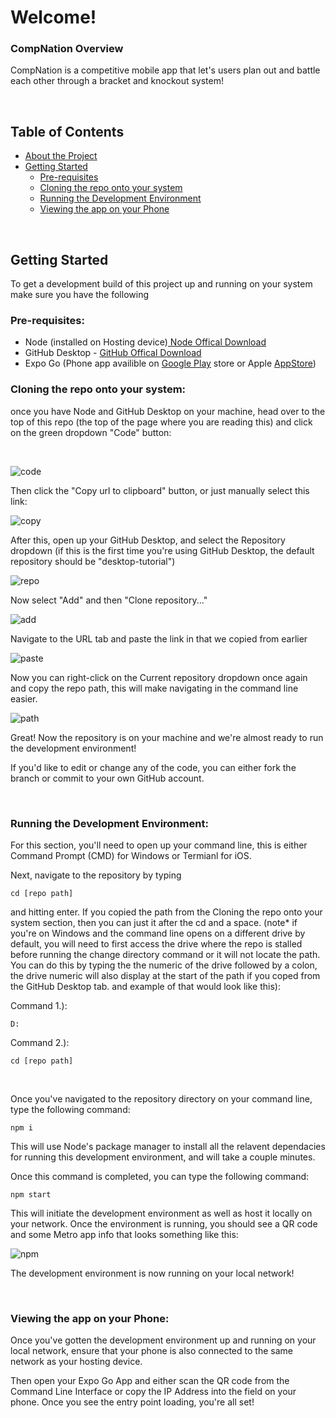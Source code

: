 <h1>Welcome!</h1>

### CompNation Overview
<p>CompNation is a competitive mobile app that let's users plan out and battle each other through a bracket and knockout system!</p>
</br>

## Table of Contents

- [About the Project](#-compnation-overview)
- [Getting Started](#getting-started)
  - [Pre-requisites](#getting-started)
  - [Cloning the repo onto your system](#cloning-the-repo-onto-your-system)
  - [Running the Development Environment](#running-the-development-environment)
  - [Viewing the app on your Phone](#viewing-the-app-on-your-phone)

</br>

## Getting Started
<p>To get a development build of this project up and running on your system make sure you have the following</p>

### Pre-requisites:
<ul>
<li>Node (installed on Hosting device)<span><a href="https://nodejs.org/en/download/"> Node Offical Download</a></span></li>
<li>GitHub Desktop - <a href="https://desktop.github.com/">GitHub Offical Download</a></li>
<li>Expo Go (Phone app availible on <a href="https://play.google.com/store/apps/details?id=host.exp.exponent">Google Play</a> store or Apple <a href="https://apps.apple.com/us/app/expo-go/id982107779">AppStore</a>)</<li>
</ul>

### Cloning the repo onto your system:
<p>once you have Node and GitHub Desktop on your machine, head over to the top of this repo (the top of the page where you are reading this) and click on the green dropdown "Code" button:</p>
</br>

![code](https://github.com/GodwinCameron/CompNation/assets/71267628/6db53b1a-ac00-44c9-bcab-98655b43de9b)

<p>Then click the "Copy url to clipboard" button, or just manually select this link:</p>

![copy](https://github.com/GodwinCameron/CompNation/assets/71267628/b47b1ece-d37c-489b-a901-37787fe4d96d)

<p>After this, open up your GitHub Desktop, and select the Repository dropdown (if this is the first time you're using GitHub Desktop, the default repository should be "desktop-tutorial")</p>

![repo](https://github.com/GodwinCameron/CompNation/assets/71267628/260d94aa-a983-4487-ae91-536aa01a795d)

<p>Now select "Add" and then "Clone repository..."</p>

![add](https://github.com/GodwinCameron/CompNation/assets/71267628/e637eba0-c58c-407e-bbbf-ffe1c9aa6a34)

<p>Navigate to the URL tab and paste the link in that we copied from earlier</p>

![paste](https://github.com/GodwinCameron/CompNation/assets/71267628/5dfbf41b-6760-4a40-b5ec-aede4c915dc5)

<p>Now you can right-click on the Current repository dropdown once again and copy the repo path, this will make navigating in the command line easier.</p>

![path](https://github.com/GodwinCameron/CompNation/assets/71267628/021bd861-848b-4c07-a00d-dee1da3cd030)

<p>Great! Now the repository is on your machine and we're almost ready to run the development environment!</p>
<p>If you'd like to edit or change any of the code, you can either fork the branch or commit to your own GitHub account.</p>
</br>

### Running the Development Environment:
<p>For this section, you'll need to open up your command line, this is either Command Prompt (CMD) for Windows or Termianl for iOS.</p>
<p>Next, navigate to the repository by typing </p>

```cd [repo path]```

<p>and hitting enter. If you copied the path from the Cloning the repo onto your system section, then you can just it after the cd and a space. (note* if you're on Windows and the command line opens on a different drive by default, you will need to first access the drive where the repo is stalled before running the change directory command or it will not locate the path. You can do this by typing the the numeric of the drive followed by a colon, the drive numeric will also display at the start of the path if you coped from the GitHub Desktop tab. and example of that would look like this):</p>
<p>Command 1.):</p>

``` D: ```

<p>Command 2.):</p>

``` cd [repo path] ```

</br>
<p>Once you've navigated to the repository directory on your command line, type the following command:</p>

```npm i ```

<p>This will use Node's package manager to install all the relavent dependacies for running this development environment, and will take a couple minutes.</p>
<p>Once this command is completed, you can type the following command:</p>

``` npm start ```

<p>This will initiate the development environment as well as host it locally on your network. Once the environment is running, you should see a QR code and some Metro app info that looks something like this: </p>

![npm](https://github.com/GodwinCameron/CompNation/assets/71267628/cdacbb06-9dc1-4704-82f9-4c57e39da36c)

<p>The development environment is now running on your local network!</p>
</br>

### Viewing the app on your Phone:
<p>Once you've gotten the development environment up and running on your local network, ensure that your phone is also connected to the same network as your hosting device.</p>
<p>Then open your Expo Go App and either scan the QR code from the Command Line Interface or copy the IP Address into the field on your phone. Once you see the entry point loading, you're all set!</p>





